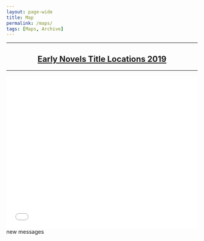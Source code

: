 ```yaml
---
layout: page-wide
title: Map
permalink: /maps/
tags: [Maps, Archive]
---
```


<hr>
<h2 align="center"><a href="" target="blank">Early Novels Title Locations 2019</a></h2>
<hr>
<style>.embed-container {position: relative; padding-bottom: 80%; height: 0; max-width: 100%;} .embed-container iframe, .embed-container object, .embed-container iframe{position: absolute; top: 0; left: 0; width: 100%; height: 100%;} small{position: absolute; z-index: 40; bottom: 0; margin-bottom: -15px;}</style><div class="embed-container"><iframe width="500" height="400" frameborder="0" scrolling="no" marginheight="0" marginwidth="0" title="Early Novels Title Locations 2019" src="//upenn.maps.arcgis.com/apps/Embed/index.html?webmap=bea6dcadf7f74ea199b1328d7a17a095&extent=-144.0629,-68.3484,174.8042,81.2225&zoom=true&previewImage=false&scale=true&legend=true&disable_scroll=true&theme=dark"></iframe></div>
new messages
